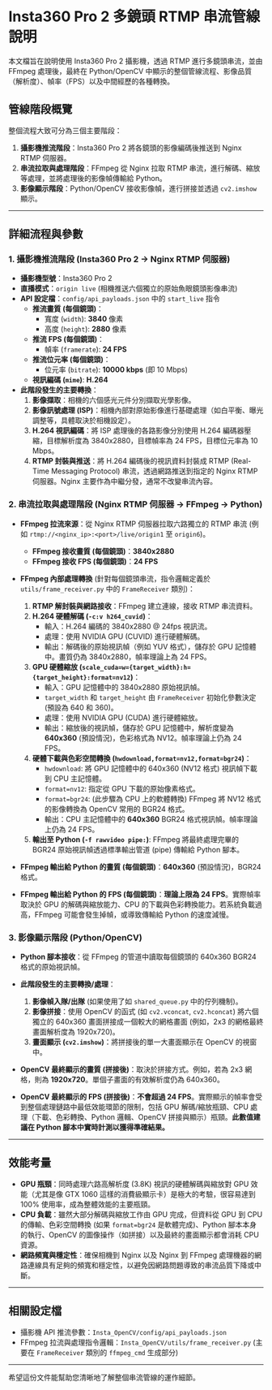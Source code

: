 # Insta360 Pro 2 多鏡頭 RTMP 串流管線說明

本文檔旨在說明使用 Insta360 Pro 2 攝影機，透過 RTMP 進行多鏡頭串流，並由 FFmpeg 處理後，最終在 Python/OpenCV 中顯示的整個管線流程、影像品質（解析度）、幀率（FPS）以及中間經歷的各種轉換。

## 管線階段概覽

整個流程大致可分為三個主要階段：

1.  **攝影機推流階段**：Insta360 Pro 2 將各鏡頭的影像編碼後推送到 Nginx RTMP 伺服器。
2.  **串流拉取與處理階段**：FFmpeg 從 Nginx 拉取 RTMP 串流，進行解碼、縮放等處理，並將處理後的影像幀傳輸給 Python。
3.  **影像顯示階段**：Python/OpenCV 接收影像幀，進行拼接並透過 `cv2.imshow` 顯示。

---

## 詳細流程與參數

### 1. 攝影機推流階段 (Insta360 Pro 2 -> Nginx RTMP 伺服器)

*   **攝影機型號**：Insta360 Pro 2
*   **直播模式**：`origin live` (相機推送六個獨立的原始魚眼鏡頭影像串流)
*   **API 設定檔**：`config/api_payloads.json` 中的 `start_live` 指令
    *   **推流畫質 (每個鏡頭)**：
        *   寬度 (`width`): **3840** 像素
        *   高度 (`height`): **2880** 像素
    *   **推流 FPS (每個鏡頭)**：
        *   幀率 (`framerate`): **24 FPS**
    *   **推流位元率 (每個鏡頭)**：
        *   位元率 (`bitrate`): **10000 kbps** (即 10 Mbps)
    *   **視訊編碼 (`mime`)**: **H.264**
*   **此階段發生的主要轉換**：
    1.  **影像擷取**：相機的六個感光元件分別擷取光學影像。
    2.  **影像訊號處理 (ISP)**：相機內部對原始影像進行基礎處理（如白平衡、曝光調整等，具體取決於相機設定）。
    3.  **H.264 視訊編碼**：將 ISP 處理後的各路影像分別使用 H.264 編碼器壓縮，目標解析度為 3840x2880，目標幀率為 24 FPS，目標位元率為 10 Mbps。
    4.  **RTMP 封裝與推送**：將 H.264 編碼後的視訊資料封裝成 RTMP (Real-Time Messaging Protocol) 串流，透過網路推送到指定的 Nginx RTMP 伺服器。Nginx 主要作為中繼分發，通常不改變串流內容。

### 2. 串流拉取與處理階段 (Nginx RTMP 伺服器 -> FFmpeg -> Python)

*   **FFmpeg 拉流來源**：從 Nginx RTMP 伺服器拉取六路獨立的 RTMP 串流 (例如 `rtmp://<nginx_ip>:<port>/live/origin1` 至 `origin6`)。
    *   **FFmpeg 接收畫質 (每個鏡頭)**：**3840x2880**
    *   **FFmpeg 接收 FPS (每個鏡頭)**：**24 FPS**
*   **FFmpeg 內部處理轉換** (針對每個鏡頭串流，指令邏輯定義於 `utils/frame_receiver.py` 中的 `FrameReceiver` 類別)：
    1.  **RTMP 解封裝與網路接收**：FFmpeg 建立連線，接收 RTMP 串流資料。
    2.  **H.264 硬體解碼 (`-c:v h264_cuvid`)**：
        *   輸入：H.264 編碼的 3840x2880 @ 24fps 視訊流。
        *   處理：使用 NVIDIA GPU (CUVID) 進行硬體解碼。
        *   輸出：解碼後的原始視訊幀（例如 YUV 格式），儲存於 GPU 記憶體中。畫質仍為 3840x2880，幀率理論上為 24 FPS。
    3.  **GPU 硬體縮放 (`scale_cuda=w={target_width}:h={target_height}:format=nv12`)**：
        *   輸入：GPU 記憶體中的 3840x2880 原始視訊幀。
        *   `target_width` 和 `target_height` 由 `FrameReceiver` 初始化參數決定 (預設為 640 和 360)。
        *   處理：使用 NVIDIA GPU (CUDA) 進行硬體縮放。
        *   輸出：縮放後的視訊幀，儲存於 GPU 記憶體中，解析度變為 **640x360** (預設情況)，色彩格式為 NV12。幀率理論上仍為 24 FPS。
    4.  **硬體下載與色彩空間轉換 (`hwdownload,format=nv12,format=bgr24`)**：
        *   `hwdownload`: 將 GPU 記憶體中的 640x360 (NV12 格式) 視訊幀下載到 CPU 主記憶體。
        *   `format=nv12`: 指定從 GPU 下載的原始像素格式。
        *   `format=bgr24`: (此步驟為 CPU 上的軟體轉換) FFmpeg 將 NV12 格式的影像轉換為 OpenCV 常用的 BGR24 格式。
        *   輸出：CPU 主記憶體中的 **640x360** BGR24 格式視訊幀。幀率理論上仍為 24 FPS。
    5.  **輸出至 Python (`-f rawvideo pipe:`)**: FFmpeg 將最終處理完畢的 BGR24 原始視訊幀透過標準輸出管道 (pipe) 傳輸給 Python 腳本。

*   **FFmpeg 輸出給 Python 的畫質 (每個鏡頭)**：**640x360** (預設情況)，BGR24 格式。
*   **FFmpeg 輸出給 Python 的 FPS (每個鏡頭)**：**理論上限為 24 FPS**。實際幀率取決於 GPU 的解碼與縮放能力、CPU 的下載與色彩轉換能力。若系統負載過高，FFmpeg 可能會發生掉幀，或導致傳輸給 Python 的速度減慢。

### 3. 影像顯示階段 (Python/OpenCV)

*   **Python 腳本接收**：從 FFmpeg 的管道中讀取每個鏡頭的 640x360 BGR24 格式的原始視訊幀。
*   **此階段發生的主要轉換/處理**：
    1.  **影像幀入隊/出隊** (如果使用了如 `shared_queue.py` 中的佇列機制)。
    2.  **影像拼接**：使用 OpenCV 的函式 (如 `cv2.vconcat`, `cv2.hconcat`) 將六個獨立的 640x360 畫面拼接成一個較大的網格畫面 (例如，2x3 的網格最終畫面解析度為 1920x720)。
    3.  **畫面顯示 (`cv2.imshow`)**：將拼接後的單一大畫面顯示在 OpenCV 的視窗中。

*   **OpenCV 最終顯示的畫質 (拼接後)**：取決於拼接方式。例如，若為 2x3 網格，則為 **1920x720**。單個子畫面的有效解析度仍為 640x360。
*   **OpenCV 最終顯示的 FPS (拼接後)**：**不會超過 24 FPS**。實際顯示的幀率會受到整個處理鏈路中最低效能環節的限制，包括 GPU 解碼/縮放瓶頸、CPU 處理（下載、色彩轉換、Python 邏輯、OpenCV 拼接與顯示）瓶頸。**此數值建議在 Python 腳本中實時計測以獲得準確結果。**

---

## 效能考量

*   **GPU 瓶頸**：同時處理六路高解析度 (3.8K) 視訊的硬體解碼與縮放對 GPU 效能（尤其是像 GTX 1060 這樣的消費級顯示卡）是極大的考驗，很容易達到 100% 使用率，成為整體效能的主要瓶頸。
*   **CPU 負載**：雖然大部分解碼與縮放工作由 GPU 完成，但資料從 GPU 到 CPU 的傳輸、色彩空間轉換 (如果 `format=bgr24` 是軟體完成)、Python 腳本本身的執行、OpenCV 的圖像操作（如拼接）以及最終的畫面顯示都會消耗 CPU 資源。
*   **網路頻寬與穩定性**：確保相機到 Nginx 以及 Nginx 到 FFmpeg 處理機器的網路連線具有足夠的頻寬和穩定性，以避免因網路問題導致的串流品質下降或中斷。

---

## 相關設定檔

*   攝影機 API 推流參數：`Insta_OpenCV/config/api_payloads.json`
*   FFmpeg 拉流與處理指令邏輯：`Insta_OpenCV/utils/frame_receiver.py` (主要在 `FrameReceiver` 類別的 `ffmpeg_cmd` 生成部分)

---

希望這份文件能幫助您清晰地了解整個串流管線的運作細節。
